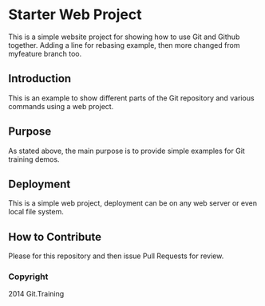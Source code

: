 # Starter Web Project

This is a simple website project for showing how to use Git and Github together. Adding a line for rebasing example, then more changed from myfeature branch too.

## Introduction

This is an example to show different parts of the Git repository and various commands using a web project.

## Purpose

As stated above, the main purpose is to provide simple examples for Git training demos.

## Deployment

This is a simple web project, deployment can be on any web server or even local file system. 

## How to Contribute

Please for this repository and then issue Pull Requests for review.

### Copyright

2014 Git.Training